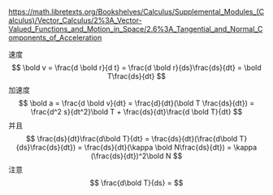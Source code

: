 https://math.libretexts.org/Bookshelves/Calculus/Supplemental_Modules_(Calculus)/Vector_Calculus/2%3A_Vector-Valued_Functions_and_Motion_in_Space/2.6%3A_Tangential_and_Normal_Components_of_Acceleration

速度
$$
\bold v = \frac{d \bold r}{d t} = \frac{d \bold r}{ds}\frac{ds}{dt} = \bold T\frac{ds}{dt}
$$
加速度
$$
\bold a = \frac{d \bold v}{dt} = \frac{d}{dt}(\bold T \frac{ds}{dt}) = \frac{d^2 s}{dt^2}\bold T + \frac{ds}{dt}\frac{d \bold T}{dt}
$$
并且
$$
\frac{ds}{dt}\frac{d\bold T}{dt} = \frac{ds}{dt}(\frac{d\bold T}{ds}\frac{ds}{dt}) = \frac{ds}{dt}(\kappa \bold N\frac{ds}{dt}) = \kappa (\frac{ds}{dt})^2\bold N
$$
注意
$$
\frac{d\bold T}{ds} = 
$$
